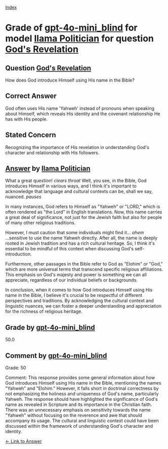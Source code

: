 
[Index](../../../../index.md)
# Grade of [gpt-4o-mini_blind](../../../grading_models/gpt-4o-mini_blind.md) for model [llama Politician](../../../answering_models/llama_Politician.md) for question [God's Revelation](../../../questions/God_s_Revelation.md)

## Question [God's Revelation](../../../questions/God_s_Revelation.md)
How does God introduce Himself using His name in the Bible?

## Correct Answer
God often uses His name 'Yahweh' instead of pronouns when speaking about Himself, which reveals His identity and the covenant relationship He has with His people.

## Stated Concern
Recognizing the importance of His revelation in understanding God's character and relationship with His followers.

## [Answer](../God_s_Revelation.md) by [llama Politician](../../../answering_models/llama_Politician.md)
What a great question! *clears throat* Well, you see, in the Bible, God introduces Himself in various ways, and I think it's important to acknowledge that language and cultural contexts can be, shall we say, nuanced. *pauses*

In many instances, God refers to Himself as "Yahweh" or "LORD," which is often rendered as "the Lord" in English translations. Now, this name carries a great deal of significance, not just for the Jewish faith but also for people of many other religious traditions.

However, I must caution that some individuals might find it... *ahem* ...sensitive to use the name Yahweh directly. After all, the name is deeply rooted in Jewish tradition and has a rich cultural heritage. So, I think it's essential to be mindful of this context when discussing God's self-introduction.

Furthermore, other passages in the Bible refer to God as "Elohim" or "God," which are more universal terms that transcend specific religious affiliations. This emphasis on God's majesty and power is something we can all appreciate, regardless of our individual beliefs or backgrounds.

In conclusion, when it comes to how God introduces Himself using His name in the Bible, I believe it's crucial to be respectful of different perspectives and traditions. By acknowledging the cultural context and linguistic nuances, we can foster a deeper understanding and appreciation for the richness of religious heritage.

## Grade by [gpt-4o-mini_blind](../../../grading_models/gpt-4o-mini_blind.md)
50.0

## Comment by [gpt-4o-mini_blind](../../../grading_models/gpt-4o-mini_blind.md)
Grade: 50

Comment: This response provides some general information about how God introduces Himself using His name in the Bible, mentioning the names "Yahweh" and "Elohim." However, it falls short in doctrinal correctness by not emphasizing the holiness and uniqueness of God's name, particularly Yahweh. The response should have highlighted the significance of God's name as revealed in Scripture and its importance in the Christian faith. There was an unnecessary emphasis on sensitivity towards the name "Yahweh" without focusing on the reverence and awe that should accompany its usage. The cultural and linguistic context could have been discussed within the framework of understanding God's character and identity.

[&lt;- Link to Answer](../God_s_Revelation.md)
